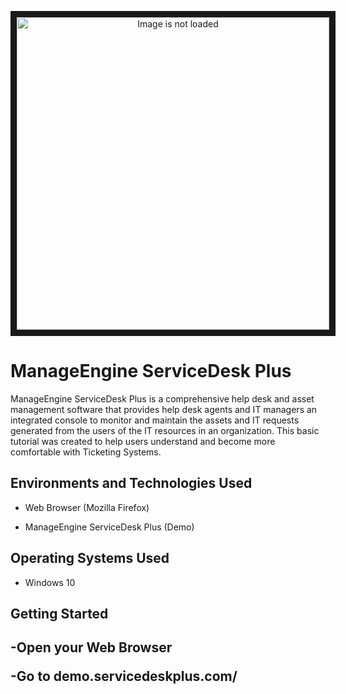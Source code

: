 <p align="center">
<img src="https://images.ctfassets.net/zsv3d0ugroxu/1oAd3hH1D5JccIvhjeIwjI/3e33005c2f00a8890fd80dac133a96f1/Logo_ManageEngine" width="500px" alt="Image is not loaded" border="10">
</p>
<h1>ManageEngine ServiceDesk Plus</h1>
ManageEngine ServiceDesk Plus is a comprehensive help desk and asset management software that provides help desk agents and IT managers an integrated console to monitor and maintain the assets and IT requests generated from the users of the IT resources in an organization. 
This basic tutorial was created to help users understand and become more comfortable with Ticketing Systems.<br />
<h2>Environments and Technologies Used</h2>

- Web Browser (Mozilla Firefox)

- ManageEngine ServiceDesk Plus (Demo)

<h2>Operating Systems Used </h2>

- Windows 10</b>
<h2>Getting Started<h2>
 -Open your Web Browser
 
-Go to demo.servicedeskplus.com/
